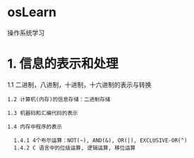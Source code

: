 # osLearn
操作系统学习

# 1. 信息的表示和处理

  1.1 二进制，八进制，十进制，十六进制的表示与转换
  
    1.2 计算机(内存)的信息存储：二进制存储
  
    1.3 机器码和汇编代码的表示
  
    1.4 内存中程序的表示
     
      1.4.1 4个布尔运算：NOT(~), AND(&), OR(|), EXCLUSIVE-OR(^) 
      1.4.2 C 语言中的位级运算, 逻辑运算, 移位运算
      
  
